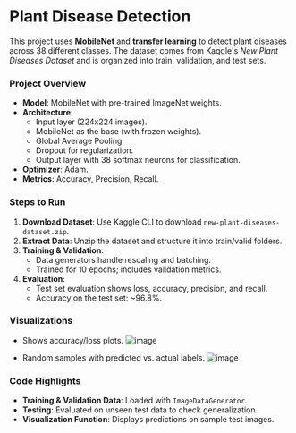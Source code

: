 # Plant Disease Detection

This project uses **MobileNet** and **transfer learning** to detect plant diseases across 38 different classes. The dataset comes from Kaggle's *New Plant Diseases Dataset* and is organized into train, validation, and test sets.

### Project Overview

- **Model**: MobileNet with pre-trained ImageNet weights.
- **Architecture**:
  - Input layer (224x224 images).
  - MobileNet as the base (with frozen weights).
  - Global Average Pooling.
  - Dropout for regularization.
  - Output layer with 38 softmax neurons for classification.
- **Optimizer**: Adam.
- **Metrics**: Accuracy, Precision, Recall.

### Steps to Run

1. **Download Dataset**: Use Kaggle CLI to download `new-plant-diseases-dataset.zip`.
2. **Extract Data**: Unzip the dataset and structure it into train/valid folders.
3. **Training & Validation**:
   - Data generators handle rescaling and batching.
   - Trained for 10 epochs; includes validation metrics.
4. **Evaluation**:
   - Test set evaluation shows loss, accuracy, precision, and recall.
   - Accuracy on the test set: ~96.8%.

### Visualizations

- Shows accuracy/loss plots.
![image](https://github.com/user-attachments/assets/0b0ebcb3-4464-46f2-9d72-bafac761fb9a)

- Random samples with predicted vs. actual labels.
![image](https://github.com/user-attachments/assets/90b6fa10-31d4-4cc5-955c-a0e391c02092)


### Code Highlights

- **Training & Validation Data**: Loaded with `ImageDataGenerator`.
- **Testing**: Evaluated on unseen test data to check generalization.
- **Visualization Function**: Displays predictions on sample test images.
